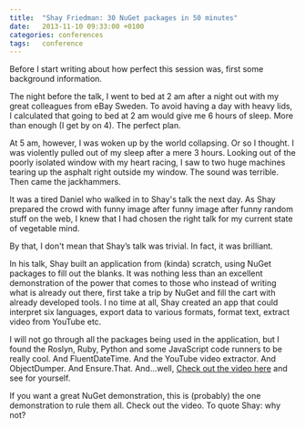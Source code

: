 ```yaml
---
title:  "Shay Friedman: 30 NuGet packages in 50 minutes"
date: 	2013-11-10 09:33:00 +0100
categories: conferences
tags: 	conference
---
```



Before I start writing about how perfect this session was, first some background
information.

The night before the talk, I went to bed at 2 am after a night out with my great
colleagues from eBay Sweden. To avoid having a day with heavy lids, I calculated
that going to bed at 2 am would give me 6 hours of sleep. More than enough (I get
by on 4). The perfect plan.

At 5 am, however, I was woken up by the world collapsing. Or so I thought. I was
violently pulled out of my sleep after a mere 3 hours. Looking out of the poorly
isolated window with my heart racing, I saw to two huge machines tearing up the
asphalt right outside my window. The sound was terrible. Then came the jackhammers.

It was a tired Daniel who walked in to Shay's talk the next day. As Shay prepared
the crowd with funny image after funny image after funny random stuff on the web,
I knew that I had chosen the right talk for my current state of vegetable mind.

By that, I don't mean that Shay’s talk was trivial. In fact, it was brilliant.

In his talk, Shay built an application from (kinda) scratch, using NuGet packages
to fill out the blanks. It was nothing less than an excellent demonstration of the
power that comes to those who instead of writing what is already out there, first
take a trip by NuGet and fill the cart with already developed tools. I no time at
all, Shay created an app that could interpret six languages, export data to various
formats, format text, extract video from YouTube etc.

I will not go through all the packages being used in the application, but I found
the Roslyn, Ruby, Python and some JavaScript code runners to be really cool. And
FluentDateTime. And the YouTube video extractor. And ObjectDumper. And Ensure.That.
And...well, [Check out the video here](http://oredev.org/oredev2013/2013/videos.html)
and see for yourself.

If you want a great NuGet demonstration, this is (probably) the one demonstration
to rule them all. Check out the video. To quote Shay: why not? 